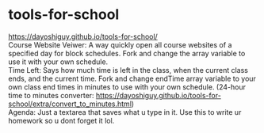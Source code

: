 # tools-for-school
https://dayoshiguy.github.io/tools-for-school/ \
Course Website Veiwer: A way quickly open all course websites of a specified day for block schedules.  Fork and change the array variable to use it with your own schedule. \
Time Left: Says how much time is left in the class, when the current class ends, and the current time.  Fork and change endTime array variable to your own class end times in minutes to use with your own schedule.  (24-hour time to minutes converter: https://dayoshiguy.github.io/tools-for-school/extra/convert_to_minutes.html) \
Agenda: Just a textarea that saves what u type in it. Use this to write ur homework so u dont forget it lol.
